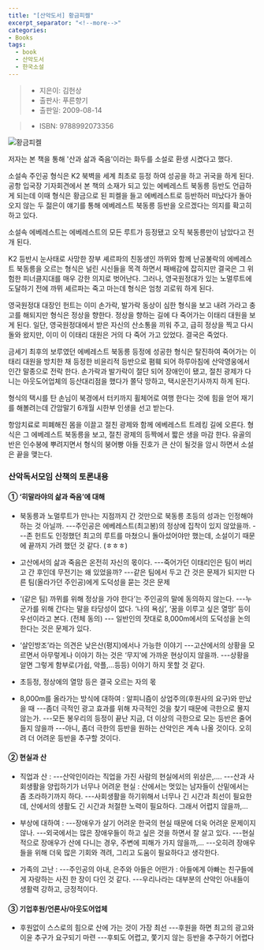 ```yaml
---
title: "[산악도서] 황금피켈"
excerpt_separator: "<!--more-->"
categories:
- Books
tags:
  - book
  - 산악도서
  - 한국소설
---
```


> * 지은이: 김헌상
> * 출판사: 푸른향기
> * 출판일: 2009-08-14
<!--more-->
> * ISBN: 9788992073356

![황금피켈](/myblog/assets/img/books/황금피켈.jpg)

저자는 본 책을 통해 '산과 삶과 죽음'이라는 화두를 소설로 환생 시켰다고 했다.

소설속 주인공 형식은 K2 북벽을 세계 최초로 등정 하여 성공을 하고 귀국을 하게 된다. 공항 입국장 기자회견에서 본 책의 소재가 되고 있는 에베레스트 북동릉 등반도 언급하게 되는데 이때 형식은 황금으로 된 피켈을 들고 에베레스트로 등반하러 떠났다가 돌아오지 않는 두 젊은이 얘기를 통해 에베레스트 북동릉 등반을 오르겠다는 의지를 확고히 하고 있다.

소설속 에베레스트는 에베레스트의 모든 루트가 등정됐고 오직 북동릉만이 남았다고 전개 된다.

K2 등반시 눈사태로 사망한 장부 셰르파의 친동생인 까뮈와 함께 난공불락의 에베레스트 북동릉을 오르는 형식은 널린 시신들을 목격 하면서 패배감에 잡히지만 결국은 그 위험한 피너클지대를 매우 강한 의지로 벗어난다. 그러나, 영국원정대가 있는 노멀루트에 도달하기 전에 까뮈 셰르파는 죽고 마는데 형식은 엄청 괴로워 하게 된다.

영국원정대 대장인 헌트는 이미 손가락, 발가락 동상이 심한 형식을 보고 내려 가라고 충고를 해되지만 형식은 정상을 향한다. 정상을 향하는 길에 다 죽어가는 이태리 대원을 보게 된다. 일단, 영국원정대에서 받은 자신의 산소통을 끼워 주고, 급히 정상을 찍고 다시 돌와 왔지만, 이미 이 이태리 대원은 거의 다 죽어 가고 있었다. 결국은 죽었다.

금세기 최후의 보루였던 에베레스트 북동릉 등정에 성공한 형식은 탈진하여 죽어가는 이태리 대원을 방치한 채 등정한 비윤리적 등반으로 폄훼 되어 하루아침에 산악영웅에서 인간 말종으로 전락 한다.
손가락과 발가락이 절단 되어 장애인이 됐고, 절친 광제가 다니는 아웃도어업체의 등산대리점을 했다가 쫄닥 망하고, 택시운전기사까지 하게 된다.

형식의 택시를 탄 손님이 북경에서 터키까지 휠체어로 여행 한다는 것에 힘을 얻어 재기를 해볼려는데 간암말기 6개월 시한부 인생을 선고 받는다.

항암치료로 피폐해진 몸을 이끌고 절친 광제와 함께 에베레스트 트레킹 길에 오른다. 형식은 그 에베레스트 북동릉을 보고, 절친 광제의 등짝에서 짧은 생을 마감 한다. 유골의 반은 인수봉에 뿌려지면서 형식의 붕어빵 아들 진호가 큰 산이 될것을 암시 하면서 소설은 끝을 맺는다.


### 산악독서모임 산책의 토론내용
#### ① ‘히말라야의 삶과 죽음’에 대해
- 북동릉과 노멀루트가 만나는 지점까지 간 것만으로 북동릉 초등의 성과는 인정해야 하는 것 아닐까.
   ---주인공은 에베레스트(최고봉)의 정상에 집착이 있지 않았을까.
   ---존 헌트도 인정했던 최고의 루트를 마쳤으니 돌아섰어야만 했는데, 소설이기 때문에 끝까지 가려 했던 것 같다. (ㅎㅎㅎ)

- 고산에서의 삶과 죽음은 온전히 자신의 몫이다.
    ---죽어가던 이태리인은 팀이 버리고 간 후인데 무전기는 왜 있었을까?
    ---같은 팀에서 두고 간 것은 문제가 되지만 다른 팀(올라가던 주인공)에게 도덕성을 묻는 것은 문제

- ‘(같은 팀) 까뮈를 위해 정상을 가야 한다’는 주인공의 말에 동의하지 않는다.
   ---누군가를 위해 간다는 말을 타당성이 없다. ‘나의 욕심’, ‘꿈을 이루고 싶은 열망’ 등이 우선이라고 본다. (전체 동의)
   --- 일반인의 잣대로 8,000m에서의 도덕성을 논의한다는 것은 문제가 있다.

 - ‘살인방조’라는 의견은 낮은산(평지)에서나 가능한 이야기
    ---고산에서의 상황을 모르면서 아무렇게나 이야기 하는 것은 ‘무지’에 가까운 현상이지 않을까.
    ---상황을 알면 그렇게 함부로(가쉽, 악플,…등등) 이야기 하지 못할 것 같다.

- 초등정, 정상에의 열망 등은 결국 오르는 자의 몫

- 8,000m를 올라가는 방식에 대하여 : 알피니즘이 상업주의(후원사의 요구)와 만났을 때
   ---좀더 극적인 광고 효과를 위해 자극적인 것을 찾기 때문에 극한으로 몰지 않는가.
   ---모든 봉우리의 등정이 끝난 지금, 더 이상의 극한으로 모는 등반은 줄어들지 않을까
   ---아니, 좀더 극한의 등반을 원하는 산악인은 계속 나올 것이다. 오히려 더 어려운 등반을 추구할 것이다.

####  ② 현실과 산
- 직업과 산 :
   ---산악인이라는 직업을 가진 사람의 현실에서의 위상은,….
   ---산과 사회생활을 양립하기가 너무나 어려운 현실 : 산에서는 멋있는 남자들이 산밑에서는 좀 초라하기까지 하다.
   ---사회생활을 하기위해서 너무나 긴 시간과 최선이 필요한데, 산에서의 생활도 긴 시간과 처절한 노력이 필요하다. 그래서 어렵지 않을까,…

- 부상에 대하여 :
   ---장애우가 살기 어려운 한국의 현실 때문에 더욱 어려운 문제이지 않나.
   ---외국에서는 많은 장애우들이 하고 싶은 것을 하면서 잘 살고 있다.
   ---현실적으로 장애우가 산에 다니는 경우, 주변에 피해가 가지 않을까,…
   ---오히려 장애우들을 위해 더욱 많은 기회와 격려, 그리고 도움이 필요하다고 생각한다.

- 가족의 고난 :
    ---주인공의 아내, 은주와 아들은 어떤가 : 아들에게 아빠는 친구들에게 자랑하는 사진 한 장이 다인 것 같다.
    ---우리나라는 대부분의 산악인 아내들이 생활력 강하고, 긍정적이다.

####  ③ 기업후원/언론사/아웃도어업체
- 후원없이 스스로의 힘으로 산에 가는 것이 가장 최선
   ---후원을 하면 최고의 광고와 이윤 추구가 요구되기 마련
   ---후퇴도 어렵고, 쫓기지 않는 등반을 추구하기 어렵다
